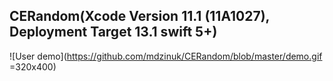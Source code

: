 ## CERandom(Xcode Version 11.1 (11A1027), Deployment Target 13.1 swift 5+)
![User demo](https://github.com/mdzinuk/CERandom/blob/master/demo.gif =320x400)